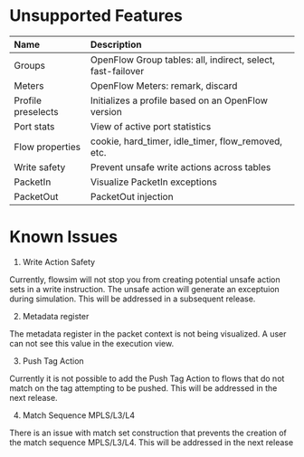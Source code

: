 # Unsupported Features

|  Name                | Description                                                   |
|:---------------------|:--------------------------------------------------------------|
|  Groups              | OpenFlow Group tables: all, indirect, select, fast-failover   |
|  Meters              | OpenFlow Meters: remark, discard                              |
|  Profile preselects  | Initializes a profile based on an OpenFlow version            |
|  Port stats          | View of active port statistics                                |
|  Flow properties     | cookie, hard_timer, idle_timer, flow_removed, etc.            |
|  Write safety        | Prevent unsafe write actions across tables                    |
|  PacketIn            | Visualize PacketIn exceptions                                 |
|  PacketOut           | PacketOut injection                                           |

# Known Issues

1. Write Action Safety

  Currently, flowsim will not stop you from creating potential unsafe action 
  sets in a write instruction. The unsafe action will generate an exceptuion
  during simulation. This will be addressed in a subsequent release.

2. Metadata register

  The metadata register in the packet context is not being visualized. A user
  can not see this value in the execution view.
  
3. Push Tag Action

  Currently it is not possible to add the Push Tag Action to flows that do not 
  match on the tag attempting to be pushed. This will be addressed in the next
  release.
  
4. Match Sequence MPLS/L3/L4

  There is an issue with match set construction that prevents the creation of 
  the match sequence MPLS/L3/L4. This will be addressed in the next release
  

